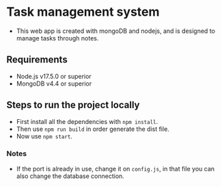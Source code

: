 # Task management system

* This web app is created with mongoDB and nodejs, and is designed to manage tasks through notes.

## Requirements
+ Node.js v17.5.0 or superior
+ MongoDB v4.4 or superior

## Steps to run the project locally
+ First install all the dependencies with `npm install`.
+ Then use `npm run build` in order generate the dist file.
+ Now use `npm start`.

### Notes
+ If the port is already in use, change it on `config.js`, in that file you can also change the database connection.
